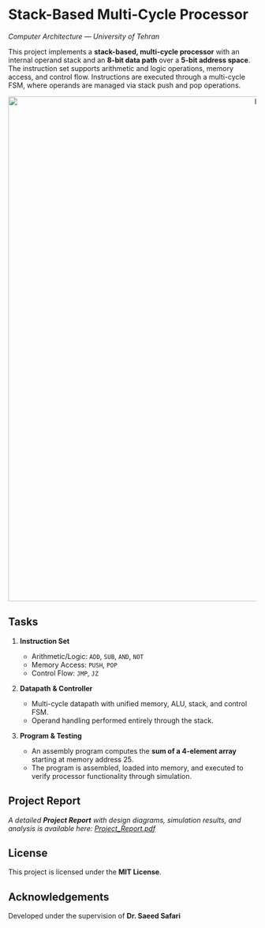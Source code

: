 ﻿
# Stack-Based Multi-Cycle Processor

_Computer Architecture — University of Tehran_

This project implements a **stack-based, multi-cycle processor** with an internal operand stack and an **8-bit data path** over a **5-bit address space**. The instruction set supports arithmetic and logic operations, memory access, and control flow. Instructions are executed through a multi-cycle FSM, where operands are managed via stack push and pop operations.

<p align="center">
    
<img width="1024" height="1024" alt="Image" src="https://github.com/user-attachments/assets/b8cf5e30-3e28-41a2-ad5f-5b9c3e0c7f75" />

</p>


## Tasks

1.  **Instruction Set**
    -   Arithmetic/Logic: `ADD`, `SUB`, `AND`, `NOT`  
    -   Memory Access: `PUSH`, `POP`  
    -   Control Flow: `JMP`, `JZ`

2.  **Datapath & Controller**
    -   Multi-cycle datapath with unified memory, ALU, stack, and control FSM.  
    -   Operand handling performed entirely through the stack.

3.  **Program & Testing**
    -   An assembly program computes the **sum of a 4-element array** starting at memory address 25.  
    -   The program is assembled, loaded into memory, and executed to verify processor functionality through simulation.

## Project Report
_A detailed **Project Report** with design diagrams, simulation results, and analysis is available here: [Project_Report.pdf](https://github.com/ParsaBukani/Computer-Architecture-Spring-2025/blob/main/Stack-Based%20Multi-Cycle%20Processor/Content/Project%20Report.pdf)_

## License

This project is licensed under the **MIT License**.


## Acknowledgements

Developed under the supervision of **Dr. Saeed Safari**

